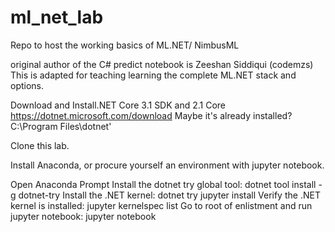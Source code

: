 # ml_net_lab
Repo to host the working basics of ML.NET/ NimbusML

original author of the C# predict notebook is Zeeshan Siddiqui (codemzs)
This is adapted for teaching learning the complete ML.NET stack and options.

Download and Install.NET Core 3.1 SDK and 2.1 Core 
https://dotnet.microsoft.com/download
Maybe it's already installed?
C:\Program Files\dotnet'

Clone this lab.

Install Anaconda, or procure yourself an environment with jupyter notebook.

Open Anaconda Prompt
	Install the dotnet try global tool: dotnet tool install -g dotnet-try
	Install the .NET kernel: dotnet try jupyter install
	Verify the .NET kernel is installed: jupyter kernelspec list
	Go to root of enlistment and run jupyter notebook: jupyter notebook